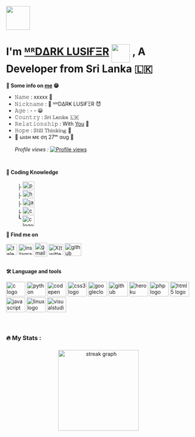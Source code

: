 <img align="center" height="65" src="https://camo.githubusercontent.com/8ea6b34dae7d5ef5b905f19569061d55c5afabc78250f200c0ec1bc4bdb8396e/68747470733a2f2f726561646d652d747970696e672d7376672e6865726f6b756170702e636f6d3f73697a653d33302677696474683d353030266c696e65733d48692b54686572652bf09f918b"  />

<h1>I'm <a href="https://t.me/about_darklusifer">ᴹᴿDΔRK LUSIҒΞR</a> <img align="top" src="https://graph.org/file/5fee3073834224789ab9c.png" width="50" style="border-raduce: 50%;"> , A Developer from Sri Lanka 🇱🇰 </h1>

**💬 Some info on [me](https://t.me/about_darklusifer) 😁**
 - 𝙽𝚊𝚖𝚎 : xxxxx 🔻
 - 𝙽𝚒𝚌𝚔𝚗𝚊𝚖𝚎 : 👼 ᴹᴿDΔRҜ LUSIҒΞR 😈
 - 𝙰𝚐𝚎 : - - 😀
 - 𝙲𝚘𝚞𝚗𝚝𝚛𝚢 : 𝕊𝕣𝕚 𝕃𝕒𝕟𝕜𝕒 🇱🇰
 - 𝚁𝚎𝚕𝚊𝚝𝚒𝚘𝚗𝚜𝚑𝚒𝚙 : With [You](tg://settings) 🌿
 - 𝙷𝚘𝚙𝚎 : 𝕊𝕥𝕚𝕝𝕝 𝕋𝕙𝕚𝕟𝕜𝕚𝕟𝕘 🧐
 - 🎂 ωιѕн мє ση 27ᵗʰ αυg 👼<br><br>
*Profile views :* [![Profile views](https://komarev.com/ghpvc/?username=DarkLusifer&label=Profile%20views)](https://github.com/DarkLusifer) 
<br>

**🦢 Coding Knowledge** <br><br>
&nbsp; &nbsp; &nbsp; &nbsp; ├ <img src="https://cdn.jsdelivr.net/gh/devicons/devicon/icons/python/python-original.svg" height="20" width="32" alt="python logo" /> <br>
&nbsp; &nbsp; &nbsp; &nbsp; ├ <img src="https://cdn.jsdelivr.net/gh/devicons/devicon/icons/html5/html5-original.svg" height="20" width="32" alt="html5 logo" /> <br>
&nbsp; &nbsp; &nbsp; &nbsp; ├ <img src="https://cdn.jsdelivr.net/gh/devicons/devicon/icons/javascript/javascript-original.svg" height="20" width="32" alt="javascript logo" /> <br>
&nbsp; &nbsp; &nbsp; &nbsp; ├ <img src="https://cdn.jsdelivr.net/gh/devicons/devicon/icons/css3/css3-original.svg" height="20" width="32" alt="css3 logo" /> <br>
&nbsp; &nbsp; &nbsp; &nbsp; **╰** <img align="top" src="https://cdn.jsdelivr.net/gh/devicons/devicon/icons/php/php-original.svg" height="30" width="33" alt="c logo" /> 
        
**🤗 Find me on**

<a href="https://t.me/itz_darklusiferbot" target="blank"><img align="center" src="https://telegra.ph/file/26d2289b53f2b5f183a49.png" alt="telegram" height="30" width="30" /></a>
<a href="https://instagram.com/itzme_mrdarklusifer" target="blank"><img align="center" src="https://raw.githubusercontent.com/rahuldkjain/github-profile-readme-generator/master/src/images/icons/Social/instagram.svg" alt="instagram" height="30" width="40" /></a>
<a href="https://cybershareofficial@gmail.com" target="blank"><img align="center" src="https://img.icons8.com/color/48/000000/gmail--v2.png" alt="gmail" height="37" width="34" /></a>
<a href="https://twitter.com/itz_DarkLusifer" target="blank"><img align="center" src="https://raw.githubusercontent.com/rahuldkjain/github-profile-readme-generator/master/src/images/icons/Social/twitter.svg" alt="X(twitter)" height="30" width="40" /></a>
<a href="https://github.com/DarkLusifer" target="blank">  <img align="center" src="https://cdn.jsdelivr.net/gh/devicons/devicon/icons/github/github-original.svg" height="35" width="45" alt="github"  />
</a><br><br>
 
**🛠 Language and tools**

<div align="left">
  <img src="https://cdn.jsdelivr.net/gh/devicons/devicon/icons/c/c-original.svg" height="40" width="52" alt="c logo"  />
  <img src="https://cdn.jsdelivr.net/gh/devicons/devicon/icons/python/python-original.svg" height="40" width="52" alt="python logo"  />
  <img src="https://cdn.jsdelivr.net/gh/devicons/devicon/icons/codepen/codepen-plain.svg" height="40" width="52" alt="codepen logo"  />
  <img src="https://cdn.jsdelivr.net/gh/devicons/devicon/icons/css3/css3-original.svg" height="40" width="52" alt="css3 logo"  />
  <img src="https://cdn.jsdelivr.net/gh/devicons/devicon/icons/googlecloud/googlecloud-original.svg" height="40" width="52" alt="googlecloud logo"  />
  <img src="https://cdn.jsdelivr.net/gh/devicons/devicon/icons/github/github-original.svg" height="40" width="52" alt="github logo"  />
  <img src="https://cdn.jsdelivr.net/gh/devicons/devicon/icons/heroku/heroku-original.svg" height="40" width="52" alt="heroku logo"  />
  <img src="https://cdn.jsdelivr.net/gh/devicons/devicon/icons/php/php-original.svg" height="40" width="52" alt="php logo"  />
  <img src="https://cdn.jsdelivr.net/gh/devicons/devicon/icons/html5/html5-original.svg" height="40" width="52" alt="html5 logo"  />
  <img src="https://cdn.jsdelivr.net/gh/devicons/devicon/icons/javascript/javascript-original.svg" height="40" width="52" alt="javascript logo"  />
  <img src="https://cdn.jsdelivr.net/gh/devicons/devicon/icons/linux/linux-original.svg" height="40" width="52" alt="linux logo"  />
  <img src="https://cdn.jsdelivr.net/gh/devicons/devicon/icons/visualstudio/visualstudio-plain.svg" height="40" width="52" alt="visualstudio logo"  />
</div><br><br>

<h3 align="left">🔥   My Stats :</h3>

###

<div align="center">
  <img src="https://streak-stats.demolab.com?user=DarkLusifer&locale=en&mode=daily&theme=dark&hide_border=false&border_radius=5&order=3" height="220" alt="streak graph"  />
</div>

###
